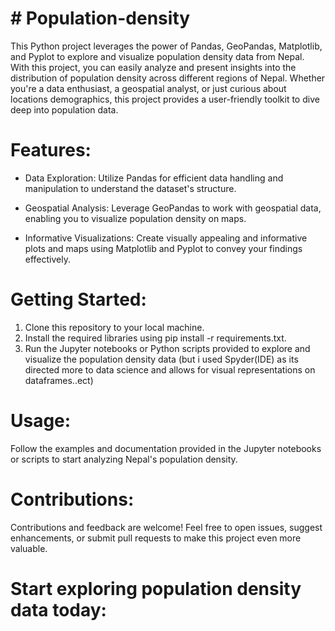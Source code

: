 # # Population-density
This Python project leverages the power of Pandas, GeoPandas, Matplotlib, and Pyplot to explore and visualize population density data from Nepal. With this project, you can easily analyze and present insights into the distribution of population density across different regions of Nepal. Whether you're a data enthusiast, a geospatial analyst, or just curious about locations demographics, this project provides a user-friendly toolkit to dive deep into population data.

# Features:
- Data Exploration: Utilize Pandas for efficient data handling and manipulation to understand the dataset's structure.

- Geospatial Analysis: Leverage GeoPandas to work with geospatial data, enabling you to visualize population density on maps.

- Informative Visualizations: Create visually appealing and informative plots and maps using Matplotlib and Pyplot to convey your findings effectively.

# Getting Started:
1. Clone this repository to your local machine.
2. Install the required libraries using pip install -r requirements.txt.
3. Run the Jupyter notebooks or Python scripts provided to explore and visualize the population density data (but i used Spyder(IDE) as its directed more to data science and allows for visual representations on dataframes..ect)

   
# Usage:
Follow the examples and documentation provided in the Jupyter notebooks or scripts to start analyzing Nepal's population density.

# Contributions:
Contributions and feedback are welcome! Feel free to open issues, suggest enhancements, or submit pull requests to make this project even more valuable.

# Start exploring population density data today:
